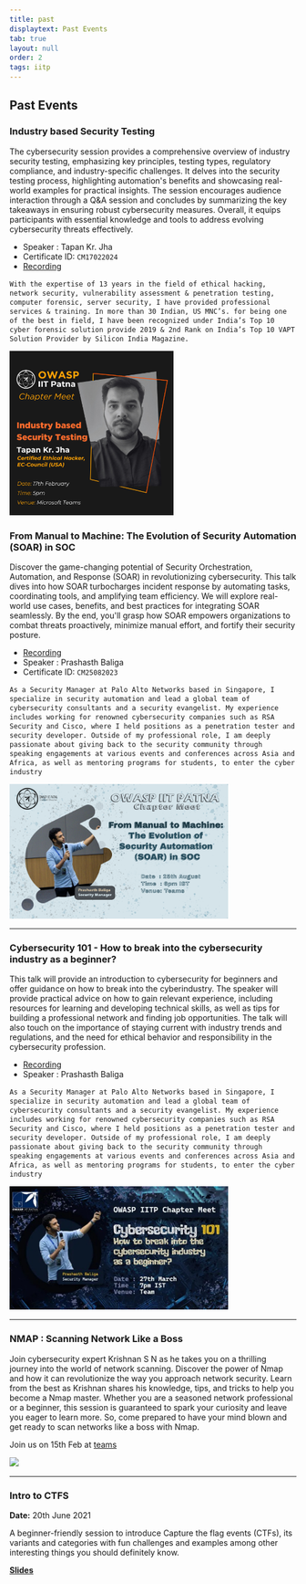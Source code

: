 ```yaml
---
title: past
displaytext: Past Events
tab: true
layout: null
order: 2
tags: iitp
---
```


## Past Events

### Industry based Security Testing
The cybersecurity session provides a comprehensive overview of industry security testing, emphasizing key principles, testing types, regulatory compliance, and industry-specific challenges. It delves into the security testing process, highlighting automation's benefits and showcasing real-world examples for practical insights. The session encourages audience interaction through a Q&A session and concludes by summarizing the key takeaways in ensuring robust cybersecurity measures. Overall, it equips participants with essential knowledge and tools to address evolving cybersecurity threats effectively.

- Speaker : Tapan Kr. Jha
- Certificate ID: `CM17022024`
- [Recording](https://cciitpatna-my.sharepoint.com/:v:/g/personal/owasp_iitp_ac_in/EV9BoMRUWXZAoUj7OUoRAd8Bk6ca2rke1bglOmYQeWvuAA?e=tAiHiH)
```
With the expertise of 13 years in the field of ethical hacking, network security, vulnerability assessment & penetration testing, computer forensic, server security, I have provided professional services & training. In more than 30 Indian, US MNC’s. for being one of the best in field, I have been recognized under India’s Top 10 cyber forensic solution provide 2019 & 2nd Rank on India’s Top 10 VAPT Solution Provider by Silicon India Magazine.
```
<img src="assets/images/Feb17.png" style="width:30vw"/>

### From Manual to Machine: The Evolution of Security Automation (SOAR) in SOC
Discover the game-changing potential of Security Orchestration, Automation, and Response (SOAR) in revolutionizing cybersecurity. This talk dives into how SOAR turbocharges incident response by automating tasks, coordinating tools, and amplifying team efficiency. We will explore real-world use cases, benefits, and best practices for integrating SOAR seamlessly. By the end, you'll grasp how SOAR empowers organizations to combat threats proactively, minimize manual effort, and fortify their security posture.

- [Recording](https://cciitpatna-my.sharepoint.com/:v:/g/personal/owasp_iitp_ac_in/ES7z9EwzNDtJlTkp8FQXS1EBEHZBnWxWThBW4ZzxZmivCA)
- Speaker : Prashasth Baliga
- Certificate ID: `CM25082023`
```
As a Security Manager at Palo Alto Networks based in Singapore, I specialize in security automation and lead a global team of cybersecurity consultants and a security evangelist. My experience includes working for renowned cybersecurity companies such as RSA Security and Cisco, where I held positions as a penetration tester and security developer. Outside of my professional role, I am deeply passionate about giving back to the security community through speaking engagements at various events and conferences across Asia and Africa, as well as mentoring programs for students, to enter the cyber industry
```
<img src="assets/images/image3.png" style="width:40vw"/>

--- 
### Cybersecurity 101 - How to break into the cybersecurity industry as a beginner?
This talk will provide an introduction to cybersecurity for beginners and offer guidance on how to break into the cyberindustry. The speaker will provide practical advice on how to gain relevant experience, including resources for learning and developing technical skills, as well as tips for building a professional network and finding job opportunities. The talk will also touch on the importance of staying current with industry trends and regulations, and the need for ethical behavior and responsibility in the cybersecurity profession.


- [Recording](https://youtu.be/dbBqUus3ijk)
- Speaker : Prashasth Baliga
```
As a Security Manager at Palo Alto Networks based in Singapore, I specialize in security automation and lead a global team of cybersecurity consultants and a security evangelist. My experience includes working for renowned cybersecurity companies such as RSA Security and Cisco, where I held positions as a penetration tester and security developer. Outside of my professional role, I am deeply passionate about giving back to the security community through speaking engagements at various events and conferences across Asia and Africa, as well as mentoring programs for students, to enter the cyber industry
```
<img src="assets/images/image2.jpeg" style="width:40vw"/>


---
### NMAP : Scanning Network Like a Boss
Join cybersecurity expert Krishnan S N as he takes you on a thrilling journey into the world of network scanning. Discover the power of Nmap and how it can revolutionize the way you approach network security. Learn from the best as Krishnan shares his knowledge, tips, and tricks to help you become a Nmap master. Whether you are a seasoned network professional or a beginner, this session is guaranteed to spark your curiosity and leave you eager to learn more. So, come prepared to have your mind blown and get ready to scan networks like a boss with Nmap.

Join us on 15th Feb at [teams](https://teams.microsoft.com/l/meetup-join/19%3ameeting_ZTJkMDk2NjktNWU4Yi00MWE4LWE0NmMtMTcwYjFkNTlmYmY4%40thread.v2/0?context=%7b%22Tid%22%3a%22a57f7d92-038e-4d4c-8265-7cd2beb33b34%22%2c%22Oid%22%3a%229b130259-1893-4364-bf5d-bd96d925ad0b%22%7d)

<img src="assets/images/p3.png" style="width:40vw" />


---
### Intro to CTFS

**Date:** 20th June 2021

A beginner-friendly session to introduce Capture the flag events (CTFs), its variants and categories with fun challenges and examples among other interesting things you should definitely know.

**[Slides](https://njack-iitp.github.io/cybersecurity/intro-to-ctfs.html)**


